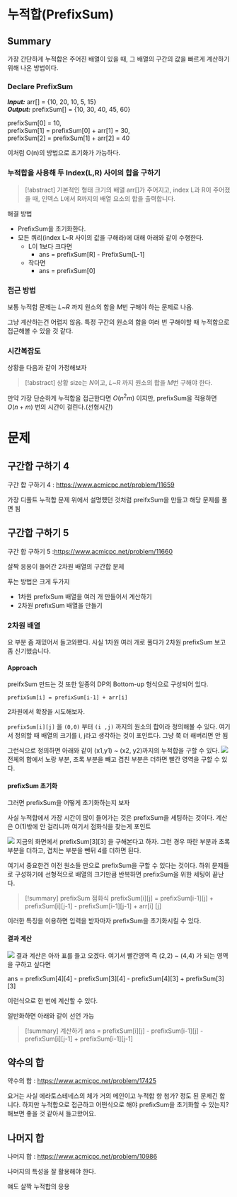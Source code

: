 # 누적합(PrefixSum)

## Summary

가장 간단하게 누적합은 주어진 배열이 있을 때, 그 배열의 구간의 값을 빠르게 계산하기 위해 나온 방법이다.

### Declare PrefixSum

***Input:*** arr[] = {10, 20, 10, 5, 15}  
***Output:*** prefixSum[] = {10, 30, 40, 45, 60}

prefixSum[0] = 10,  
prefixSum[1] = prefixSum[0] + arr[1] = 30,  
prefixSum[2] = prefixSum[1] + arr[2] = 40

이처럼 O(n)의 방법으로 초기화가 가능하다.

### 누적합을 사용해 두 Index(L,R) 사이의 합을 구하기

> [!abstract] 기본적인 형태
> 크기의 배열 arr[]가 주어지고, index L과 R이 주어졌을 때, 인덱스 L에서 R까지의 배열 요소의 합을 출력합니다.

해결 방법

- PrefixSum을 초기화한다.
- 모든 쿼리(index L~R 사이의 값을 구해라)에 대해 아래와 같이 수행한다.
    - L이 1보다 크다면
        - ans = prefixSum[R] - PrefixSum[L-1]
    - 작다면
        - ans = prefixSum[0]

### 접근 방법

보통 누적합 문제는 $L$~$R$ 까지 원소의 합을 $M$번 구해야 하는 문제로 나옴.

그냥 계산하는건 어렵지 않음. 특정 구간의 원소의 합을 여러 번 구해야할 때 누적합으로 접근해볼 수 있을 것 같다.

### 시간복잡도

상황을 다음과 같이 가정해보자
> [!abstract] 상황
> size는 $N$이고, $L$~$R$ 까지 원소의 합을 $M$번 구해야 한다.

만약 가장 단순하게 누적합을 접근한다면 $O(n^2m)$ 이지만,
prefixSum을 적용하면 $O(n+m)$ 번의 시간이 걸린다.(선형시간)

# 문제

## 구간합 구하기 4

구간 합 구하기 4 : https://www.acmicpc.net/problem/11659

가장 디폴트 누적합 문제 위에서 설명헀던 것처럼 preifxSum을 만들고 해당 문제를 풀면 됨

## 구간합 구하기 5

구간 합 구하기 5  :https://www.acmicpc.net/problem/11660

살짝 응용이 들어간 2차원 배열의 구간합 문제

푸는 방법은 크게 두가지

- 1차원 prefixSum 배열을 여러 개 만들어서 계산하기
- 2차원 prefixSum 배열을 만들기

### 2차원 배열

요 부분 좀 재밌어서 들고와봤다.
사실 1차원 여러 개로 풀다가 2차원 prefixSum 보고 좀 신기했습니다.

#### Approach

preifxSum 만드는 것 또한 일종의 DP의 Bottom-up 형식으로 구성되어 있다.

`prefixSum[i] = prefixSum[i-1] + arr[i]`

2차원에서 확장을 시도해보자.

`prefixSum[i][j]` 을 `(0,0)` 부터 `(i ,j)` 까지의 원소의 합이라 정의해볼 수 있다.
여기서 정의할 때 배열의 크기를 i, j라고 생각하는 것이 포인트다.
그냥 쭉 더 해버리면 안 됨

그런식으로 정의하면 아래와 같이 (x1,y1) ~ (x2, y2)까지의 누적합을 구할 수 있다.
![](https://i.imgur.com/ADEPVJc.png)
전체의 합에서 노랑 부분, 초록 부분을 빼고 겹친 부분은 더하면 빨간 영역을 구할 수 있다.

#### prefixSum 초기화

그러면 prefixSum을 어떻게 초기화하는지 보자

사실 누적합에서 가장 시간이 많이 들어가는 것은 prefixSum을 세팅하는 것이다.
계산은 O(1)밖에 안 걸리니까 여기서 점화식을 찾는게 포인트

![](https://i.imgur.com/GnwP7pO.png)
지금의 화면에서 prefixSum[3][3] 을 구해본다고 하자.
그런 경우 파란 부분과 초록 부분을 더하고, 겹치는 부분을 뺀뒤 4를 더하면 된다.

여기서 중요한건 이전 원소들 만으로 prefixSum을 구할 수 있다는 것이다.
하위 문제들로 구성하기에 선형적으로 배열의 크기만큼 반복하면 prefixSum을 위한 세팅이 끝난다.

> [!summary] prefixSum 점화식
> prefixSum[i][j] = prefixSum[i-1][j] + prefixSum[i][j-1] - prefixSum[i-1][j-1] + arr[i]
> [j]

이러한 특징을 이용하면 입력을 받자마자 prefixSum을 초기화시킬 수 있다.

#### 결과 계산

![](https://i.imgur.com/ADEPVJc.png)
결과 계산은 아까 표를 들고 오겠다.
여기서 빨간영역 즉 (2,2) ~ (4,4) 가 되는 영역을 구하고 싶다면

ans = prefixSum[4][4] - prefixSum[3][4] - prefixSum[4][3] + prefixSum[3][3]

이런식으로 한 번에 계산할 수 있다.

일반화하면 아래와 같이 선언 가능
> [!summary] 계산하기
> ans = prefixSum[i][j] - prefixSum[i-1][j] - prefixSum[i][j-1] + prefixSum[i-1][j-1]

## 약수의 합

약수의 합 : https://www.acmicpc.net/problem/17425

요거는 사실 에라토스테네스의 체가 거의 메인이고 누적합 향 첨가? 정도 된 문제긴 합니다.
하지만 누적합으로 접근하고 어떤식으로 해야 prefixSum을 초기화할 수 있는지?
해보면 좋을 것 같아서 들고왔어요.

## 나머지 합

나머지 합 : https://www.acmicpc.net/problem/10986

나머지의 특성을 잘 활용해야 한다.

얘도 살짝 누적합의 응용
